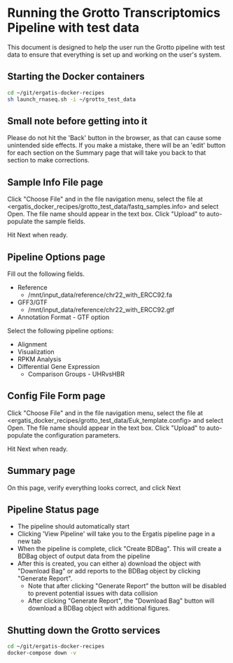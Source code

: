# Running the Grotto Transcriptomics Pipeline with test data

This document is designed to help the user run the Grotto pipeline with test data to ensure that everything is set up and working on the user's system.

## Starting the Docker containers

```bash
cd ~/git/ergatis-docker-recipes
sh launch_rnaseq.sh -i ~/grotto_test_data
```

## Small note before getting into it
Please do not hit the 'Back' button in the browser, as that can cause some unintended side effects.  If you make a mistake, there will be an 'edit' button for each section on the Summary page that will take you back to that section to make corrections.

## Sample Info File page

Click "Choose File" and in the file navigation menu, select the file at <ergatis_docker_recipes/grotto_test_data/fastq_samples.info> and select Open.  The file name should appear in the text box.  Click "Upload" to auto-populate the sample fields.

Hit Next when ready.

## Pipeline Options page
Fill out the following fields.
* Reference
  * /mnt/input_data/reference/chr22_with_ERCC92.fa
* GFF3/GTF
  * /mnt/input_data/reference/chr22_with_ERCC92.gtf
* Annotation Format - GTF option

Select the following pipeline options:
* Alignment
* Visualization
* RPKM Analysis
* Differential Gene Expression
  * Comparison Groups - UHRvsHBR

## Config File Form page
Click "Choose File" and in the file navigation menu, select the file at <ergatis_docker_recipes/grotto_test_data/Euk_template.config> and select Open.  The file name should appear in the text box.  Click "Upload" to auto-populate the configuration parameters.

Hit Next when ready.

## Summary page
On this page, verify everything looks correct, and click Next

## Pipeline Status page
* The pipeline should automatically start
* Clicking 'View Pipeline' will take you to the Ergatis pipeline page in a new tab
* When the pipeline is complete, click "Create BDBag".  This will create a BDBag object of output data from the pipeline
* After this is created, you can either a) download the object with "Download Bag" or add reports to the BDBag object by clicking "Generate Report".  
  * Note that after clicking "Generate Report" the button will be disabled to prevent potential issues with data collision
  * After clicking "Generate Report", the "Download Bag" button will download a BDBag object with additional figures.

## Shutting down the Grotto services
```bash
cd ~/git/ergatis-docker-recipes
docker-compose down -v
```